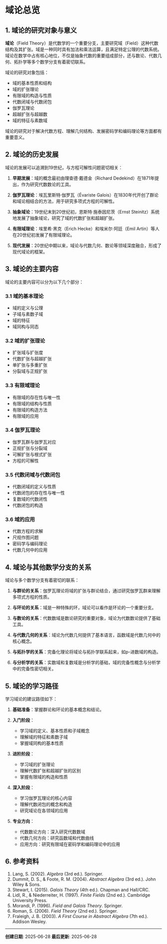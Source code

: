 # 域论总览

## 1. 域论的研究对象与意义

**域论**（Field Theory）是代数学的一个重要分支，主要研究域（Field）这种代数结构及其扩张。域是一种同时具有加法和乘法运算，且满足特定公理的代数系统。域论在数学中占有核心地位，不仅是抽象代数的重要组成部分，还与数论、代数几何、拓扑学等多个数学分支有着密切联系。

域论的研究对象包括：

- 域的基本性质和结构
- 域的扩张理论
- 有限域的构造与性质
- 代数闭域与代数闭包
- 伽罗瓦理论
- 超越扩张与超越数
- 域的特征与素数域

域论的研究对于解决代数方程、理解几何结构、发展密码学和编码理论等方面都有重要意义。

## 2. 域论的历史发展

域论的发展可以追溯到19世纪，与方程可解性问题密切相关：

1. **早期发展**：域的概念最初由理查德·戴德金（Richard Dedekind）在1871年提出，作为研究代数数论的工具。

2. **伽罗瓦理论**：埃瓦里斯特·伽罗瓦（Évariste Galois）在1830年代开创了群论和域论相结合的方法，用于研究多项式方程的可解性。

3. **抽象域论**：19世纪末到20世纪初，恩斯特·施泰因尼茨（Ernst Steinitz）系统地发展了抽象域论，研究了域的代数扩张和超越扩张。

4. **有限域理论**：埃里希·黑克（Erich Hecke）和埃米尔·阿廷（Emil Artin）等人在20世纪初发展了有限域理论。

5. **现代发展**：20世纪中期以来，域论与代数几何、数论等领域深度融合，形成了现代域论的框架。

## 3. 域论的主要内容

域论的主要内容可以分为以下几个部分：

### 3.1 域的基本理论

- 域的定义与公理
- 子域与素数子域
- 域的特征
- 域同构与同态

### 3.2 域的扩张理论

- 扩张域与扩张度
- 代数扩张与超越扩张
- 单扩张与多重扩张
- 分裂域与正规扩张

### 3.3 有限域理论

- 有限域的存在性与唯一性
- 有限域的结构与性质
- 有限域的构造方法
- 有限域的应用

### 3.4 伽罗瓦理论

- 伽罗瓦群与伽罗瓦对应
- 正规扩张与分裂域
- 可解扩张与根式扩张
- 方程的可解性

### 3.5 代数闭域与代数闭包

- 代数闭域的定义与性质
- 代数闭包的存在性与唯一性
- 复数域的代数闭性
- 代数闭包的构造

### 3.6 域的应用

- 代数方程的求解
- 尺规作图问题
- 密码学与编码理论
- 代数几何中的应用

## 4. 域论与其他数学分支的关系

域论与多个数学分支有着密切的联系：

1. **与群论的关系**：伽罗瓦理论将域的扩张与群论结合，通过研究伽罗瓦群来理解多项式方程的性质。

2. **与环论的关系**：域是一种特殊的环，域论可以看作是环论的一个重要分支。

3. **与数论的关系**：代数数域是数论研究的重要对象，域论为代数数论提供了基础工具。

4. **与代数几何的关系**：域论为代数几何提供了基本语言，函数域是代数几何中的核心概念。

5. **与拓扑学的关系**：完备化理论将域论与拓扑学联系起来，如p-进数域的构造。

6. **与分析学的关系**：实数域和复数域是分析学的基础，域的完备性概念与分析学中的完备性密切相关。

## 5. 域论的学习路径

学习域论的建议路径如下：

1. **基础准备**：掌握群论和环论的基本概念和结论。

2. **入门阶段**：
   - 学习域的定义、基本性质和子域概念
   - 理解域的特征和素数子域
   - 掌握域同构的基本性质

3. **进阶阶段**：
   - 学习域的扩张理论
   - 理解代数扩张和超越扩张的区别
   - 掌握有限域的构造和性质

4. **深入阶段**：
   - 学习伽罗瓦理论的核心内容
   - 理解代数闭包的概念和构造
   - 研究域论在各领域的应用

5. **专业方向**：
   - 代数数论方向：深入研究代数数域
   - 代数几何方向：研究函数域和代数曲线
   - 应用方向：研究有限域在密码学和编码理论中的应用

## 6. 参考资料

1. Lang, S. (2002). *Algebra* (3rd ed.). Springer.
2. Dummit, D. S., & Foote, R. M. (2004). *Abstract Algebra* (3rd ed.). John Wiley & Sons.
3. Stewart, I. (2015). *Galois Theory* (4th ed.). Chapman and Hall/CRC.
4. Lidl, R., & Niederreiter, H. (1997). *Finite Fields* (2nd ed.). Cambridge University Press.
5. Morandi, P. (1996). *Field and Galois Theory*. Springer.
6. Roman, S. (2006). *Field Theory* (2nd ed.). Springer.
7. Fraleigh, J. B. (2003). *A First Course in Abstract Algebra* (7th ed.). Addison Wesley.

---

**创建日期**: 2025-06-28
**最后更新**: 2025-06-28
